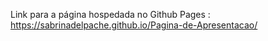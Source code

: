 Link para a página hospedada no Github Pages : https://sabrinadelpache.github.io/Pagina-de-Apresentacao/
